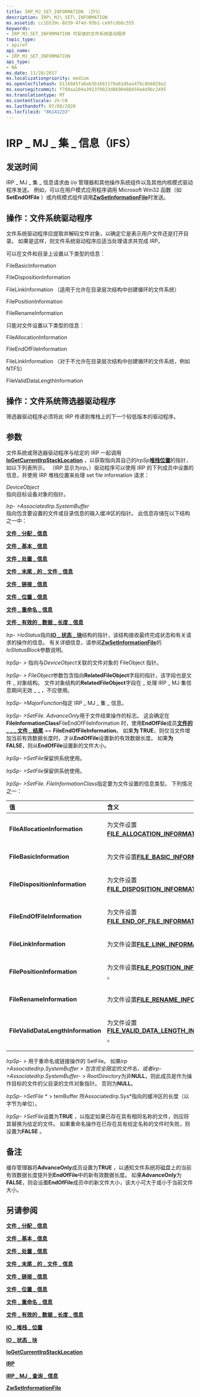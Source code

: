 ```yaml
---
title: IRP_MJ_SET_INFORMATION （IFS）
description: IRP\_MJ\_SET\_INFORMATION
ms.assetid: cc1b539c-8d39-4f4d-93b1-ce9fcdb8c555
keywords:
- IRP_MJ_SET_INFORMATION 可安装的文件系统驱动程序
topic_type:
- apiref
api_name:
- IRP_MJ_SET_INFORMATION
api_type:
- NA
ms.date: 11/28/2017
ms.localizationpriority: medium
ms.openlocfilehash: b116945fa0ab3b1681179a61d6aa47bc8b6029a2
ms.sourcegitcommit: f788aa204a3923f9023d8690488459a4d9bc2495
ms.translationtype: MT
ms.contentlocale: zh-CN
ms.lasthandoff: 07/08/2020
ms.locfileid: "86141233"
---
```

# <a name="irp_mj_set_information-ifs"></a>IRP \_ MJ \_ 集 \_ 信息（IFS）


## <a name="when-sent"></a>发送时间


IRP \_ MJ \_ 集 \_ 信息请求由 i/o 管理器和其他操作系统组件以及其他内核模式驱动程序发送。 例如，可以在用户模式应用程序调用 Microsoft Win32 函数（如**SetEndOfFile** ）或内核模式组件调用[**ZwSetInformationFile**](https://docs.microsoft.com/windows-hardware/drivers/ddi/ntifs/nf-ntifs-ntsetinformationfile)时发送。

## <a name="operation-file-system-drivers"></a>操作：文件系统驱动程序


文件系统驱动程序应提取并解码文件对象，以确定它是表示用户文件还是打开目录。 如果是这样，则文件系统驱动程序应适当处理请求并完成 IRP。

可以在文件和目录上设置以下类型的信息：

FileBasicInformation

FileDispositionInformation

FileLinkInformation （适用于允许在目录层次结构中创建循环的文件系统）

FilePositionInformation

FileRenameInformation

只能对文件设置以下类型的信息：

FileAllocationInformation

FileEndOfFileInformation

FileLinkInformation （对于不允许在目录层次结构中创建循环的文件系统，例如 NTFS）

FileValidDataLengthInformation

## <a name="operation-file-system-filter-drivers"></a>操作：文件系统筛选器驱动程序


筛选器驱动程序必须将此 IRP 传递到堆栈上的下一个较低版本的驱动程序。

## <a name="parameters"></a>参数


文件系统或筛选器驱动程序与给定的 IRP 一起调用[**IoGetCurrentIrpStackLocation**](https://docs.microsoft.com/windows-hardware/drivers/ddi/wdm/nf-wdm-iogetcurrentirpstacklocation) ，以获取指向其自己的*IrpSp*[**堆栈位置**](https://docs.microsoft.com/windows-hardware/drivers/ddi/wdm/ns-wdm-_io_stack_location)的指针，如以下列表所示。 （IRP 显示为*irp*。）驱动程序可以使用 IRP 的下列成员中设置的信息，并使用 IRP 堆栈位置来处理 set file information 请求：

<a href="" id="deviceobject"></a>*DeviceObject*  
指向目标设备对象的指针。

<a href="" id="irp--associatedirp-systembuffer"></a>*Irp- &gt;AssociatedIrp.SystemBuffer*  
指向包含要设置的文件或目录信息的输入缓冲区的指针。 此信息存储在以下结构之一中：

[**文件 \_ 分配 \_ 信息**](https://docs.microsoft.com/windows-hardware/drivers/ddi/ntifs/ns-ntifs-_file_allocation_information)

[**文件 \_ 基本 \_ 信息**](https://docs.microsoft.com/windows-hardware/drivers/ddi/wdm/ns-wdm-_file_basic_information)

[**文件 \_ 处置 \_ 信息**](https://docs.microsoft.com/windows-hardware/drivers/ddi/ntddk/ns-ntddk-_file_disposition_information)

[**文件 \_ 末尾 \_ 的 \_ 文件 \_ 信息**](https://docs.microsoft.com/windows-hardware/drivers/ddi/ntddk/ns-ntddk-_file_end_of_file_information)

[**文件 \_ 链接 \_ 信息**](https://docs.microsoft.com/windows-hardware/drivers/ddi/ntifs/ns-ntifs-_file_link_information)

[**文件 \_ 位置 \_ 信息**](https://docs.microsoft.com/windows-hardware/drivers/ddi/wdm/ns-wdm-_file_position_information)

[**文件 \_ 重命名 \_ 信息**](https://docs.microsoft.com/windows-hardware/drivers/ddi/ntifs/ns-ntifs-_file_rename_information)

[**文件 \_ 有效的 \_ 数据 \_ 长度 \_ 信息**](https://docs.microsoft.com/windows-hardware/drivers/ddi/ntddk/ns-ntddk-_file_valid_data_length_information)

<a href="" id="irp--iostatus"></a>*Irp- &gt;IoStatus*指向[**IO \_ 状态 \_ 块**](https://docs.microsoft.com/windows-hardware/drivers/ddi/wdm/ns-wdm-_io_status_block)结构的指针，该结构接收最终完成状态和有关请求的操作的信息。 有关详细信息，请参阅[**ZwSetInformationFile**](https://docs.microsoft.com/windows-hardware/drivers/ddi/ntifs/nf-ntifs-ntsetinformationfile)的*IoStatusBlock*参数说明。

<a href="" id="irpsp--fileobject"></a>*IrpSp- &gt;* 指向与*DeviceObject*关联的文件对象的 FileObject 指针。

*IrpSp- &gt; FileObject*参数包含指向**RelatedFileObject**字段的指针，该字段也是文件 \_ 对象结构。 文件对象结构的**RelatedFileObject**字段在 \_ 处理 IRP \_ MJ 集信息期间无效 \_ \_ ，不应使用。

<a href="" id="irpsp--majorfunction"></a>*IrpSp- &gt;MajorFunction*指定 IRP \_ MJ \_ 集 \_ 信息。

<a href="" id="irpsp--parameters-setfile-advanceonly"></a>*IrpSp- &gt;SetFile. AdvanceOnly*用于文件结束操作的标志。 这会确定在**FileInformationClass**FileEndOfFileInformation 时，使用**EndOfFile**成员[**文件的 \_ \_ \_ 文件 \_ 结尾**](https://docs.microsoft.com/windows-hardware/drivers/ddi/ntddk/ns-ntddk-_file_end_of_file_information)  ==  **FileEndOfFileInformation**。 如果**为 TRUE**，则仅当文件增加当前有效数据长度时，才从**EndOfFile**设置新的有效数据长度。 如果**为 FALSE**，则从**EndOfFile**设置新的文件大小。

<a href="" id="irpsp--parameters-setfile-clustercount"></a>*IrpSp- &gt;SetFile*保留供系统使用。

<a href="" id="irpsp--parameters-setfile-deletehandle"></a>*IrpSp- &gt;SetFile*保留供系统使用。

<a href="" id="irpsp--parameters-setfile-fileinformationclass"></a>*IrpSp- &gt;SetFile. FileInformationClass*指定要为文件设置的信息类型。 下列情况之一：

<table>
<colgroup>
<col width="50%" />
<col width="50%" />
</colgroup>
<thead>
<tr class="header">
<th align="left">值</th>
<th align="left">含义</th>
</tr>
</thead>
<tbody>
<tr class="odd">
<td align="left"><p><strong>FileAllocationInformation</strong></p></td>
<td align="left"><p>为文件设置<a href="https://docs.microsoft.com/windows-hardware/drivers/ddi/ntifs/ns-ntifs-_file_allocation_information" data-raw-source="[&lt;strong&gt;FILE_ALLOCATION_INFORMATION&lt;/strong&gt;](https://docs.microsoft.com/windows-hardware/drivers/ddi/ntifs/ns-ntifs-_file_allocation_information)"><strong>FILE_ALLOCATION_INFORMATION</strong></a> 。</p></td>
</tr>
<tr class="even">
<td align="left"><p><strong>FileBasicInformation</strong></p></td>
<td align="left"><p>为文件设置<a href="https://docs.microsoft.com/windows-hardware/drivers/ddi/wdm/ns-wdm-_file_basic_information" data-raw-source="[&lt;strong&gt;FILE_BASIC_INFORMATION&lt;/strong&gt;](https://docs.microsoft.com/windows-hardware/drivers/ddi/wdm/ns-wdm-_file_basic_information)"><strong>FILE_BASIC_INFORMATION</strong></a> 。</p></td>
</tr>
<tr class="odd">
<td align="left"><p><strong>FileDispositionInformation</strong></p></td>
<td align="left"><p>为文件设置<a href="https://docs.microsoft.com/windows-hardware/drivers/ddi/ntddk/ns-ntddk-_file_disposition_information" data-raw-source="[&lt;strong&gt;FILE_DISPOSITION_INFORMATION&lt;/strong&gt;](https://docs.microsoft.com/windows-hardware/drivers/ddi/ntddk/ns-ntddk-_file_disposition_information)"><strong>FILE_DISPOSITION_INFORMATION</strong></a> 。</p></td>
</tr>
<tr class="even">
<td align="left"><p><strong>FileEndOfFileInformation</strong></p></td>
<td align="left"><p>为文件设置<a href="https://docs.microsoft.com/windows-hardware/drivers/ddi/ntddk/ns-ntddk-_file_end_of_file_information" data-raw-source="[&lt;strong&gt;FILE_END_OF_FILE_INFORMATION&lt;/strong&gt;](https://docs.microsoft.com/windows-hardware/drivers/ddi/ntddk/ns-ntddk-_file_end_of_file_information)"><strong>FILE_END_OF_FILE_INFORMATION</strong></a> 。</p></td>
</tr>
<tr class="odd">
<td align="left"><p><strong>FileLinkInformation</strong></p></td>
<td align="left"><p>为文件设置<a href="https://docs.microsoft.com/windows-hardware/drivers/ddi/ntifs/ns-ntifs-_file_link_information" data-raw-source="[&lt;strong&gt;FILE_LINK_INFORMATION&lt;/strong&gt;](https://docs.microsoft.com/windows-hardware/drivers/ddi/ntifs/ns-ntifs-_file_link_information)"><strong>FILE_LINK_INFORMATION</strong></a> 。</p></td>
</tr>
<tr class="even">
<td align="left"><p><strong>FilePositionInformation</strong></p></td>
<td align="left"><p>为文件设置<a href="https://docs.microsoft.com/windows-hardware/drivers/ddi/wdm/ns-wdm-_file_position_information" data-raw-source="[&lt;strong&gt;FILE_POSITION_INFORMATION&lt;/strong&gt;](https://docs.microsoft.com/windows-hardware/drivers/ddi/wdm/ns-wdm-_file_position_information)"><strong>FILE_POSITION_INFORMATION</strong></a> 。</p></td>
</tr>
<tr class="odd">
<td align="left"><p><strong>FileRenameInformation</strong></p></td>
<td align="left"><p>为文件设置<a href="https://docs.microsoft.com/windows-hardware/drivers/ddi/ntifs/ns-ntifs-_file_rename_information" data-raw-source="[&lt;strong&gt;FILE_RENAME_INFORMATION&lt;/strong&gt;](https://docs.microsoft.com/windows-hardware/drivers/ddi/ntifs/ns-ntifs-_file_rename_information)"><strong>FILE_RENAME_INFORMATION</strong></a> 。</p></td>
</tr>
<tr class="even">
<td align="left"><p><strong>FileValidDataLengthInformation</strong></p></td>
<td align="left"><p>为文件设置<a href="https://docs.microsoft.com/windows-hardware/drivers/ddi/ntddk/ns-ntddk-_file_valid_data_length_information" data-raw-source="[&lt;strong&gt;FILE_VALID_DATA_LENGTH_INFORMATION&lt;/strong&gt;](https://docs.microsoft.com/windows-hardware/drivers/ddi/ntddk/ns-ntddk-_file_valid_data_length_information)"><strong>FILE_VALID_DATA_LENGTH_INFORMATION</strong></a> 。</p></td>
</tr>
</tbody>
</table>

 

<a href="" id="irpsp--parameters-setfile-fileobject"></a>*IrpSp- &gt;* 用于重命名或链接操作的 SetFile。 如果*irp &gt;AssociatedIrp.SystemBuffer &gt; *包含完全限定的文件名，或者*irp- &gt;AssociatedIrp.SystemBuffer- &gt; RootDirectory*为非**NULL**，则此成员是作为操作目标的文件的父目录的文件对象指针。 否则为**NULL**。

<a href="" id="irpsp--parameters-setfile-length"></a>*IrpSp- &gt;SetFile* * &gt; temBuffer 所AssociatedIrp.Sys*指向的缓冲区的长度（以字节为单位）。

<a href="" id="irpsp--parameters-setfile-replaceifexists"></a>*IrpSp- &gt;SetFile*设置为**TRUE** ，以指定如果已存在具有相同名称的文件，则应将其替换为给定的文件。 如果重命名操作在已存在具有给定名称的文件时失败，则设置为**FALSE** 。

<a name="remarks"></a>备注
-------

缓存管理器将**AdvanceOnly**成员设置为**TRUE** ，以通知文件系统将磁盘上的当前有效数据长度提升到**EndOfFile**中的新有效数据长度。 如果**AdvanceOnly**为**FALSE**，则会设置**EndOfFile**成员中的新文件大小，该大小可大于或小于当前文件大小。

## <a name="see-also"></a>另请参阅


[**文件 \_ 分配 \_ 信息**](https://docs.microsoft.com/windows-hardware/drivers/ddi/ntifs/ns-ntifs-_file_allocation_information)

[**文件 \_ 基本 \_ 信息**](https://docs.microsoft.com/windows-hardware/drivers/ddi/wdm/ns-wdm-_file_basic_information)

[**文件 \_ 处置 \_ 信息**](https://docs.microsoft.com/windows-hardware/drivers/ddi/ntddk/ns-ntddk-_file_disposition_information)

[**文件 \_ 末尾 \_ 的 \_ 文件 \_ 信息**](https://docs.microsoft.com/windows-hardware/drivers/ddi/ntddk/ns-ntddk-_file_end_of_file_information)

[**文件 \_ 链接 \_ 信息**](https://docs.microsoft.com/windows-hardware/drivers/ddi/ntifs/ns-ntifs-_file_link_information)

[**文件 \_ 位置 \_ 信息**](https://docs.microsoft.com/windows-hardware/drivers/ddi/wdm/ns-wdm-_file_position_information)

[**文件 \_ 重命名 \_ 信息**](https://docs.microsoft.com/windows-hardware/drivers/ddi/ntifs/ns-ntifs-_file_rename_information)

[**文件 \_ 有效的 \_ 数据 \_ 长度 \_ 信息**](https://docs.microsoft.com/windows-hardware/drivers/ddi/ntddk/ns-ntddk-_file_valid_data_length_information)

[**IO \_ 堆栈 \_ 位置**](https://docs.microsoft.com/windows-hardware/drivers/ddi/wdm/ns-wdm-_io_stack_location)

[**IO \_ 状态 \_ 块**](https://docs.microsoft.com/windows-hardware/drivers/ddi/wdm/ns-wdm-_io_status_block)

[**IoGetCurrentIrpStackLocation**](https://docs.microsoft.com/windows-hardware/drivers/ddi/wdm/nf-wdm-iogetcurrentirpstacklocation)

[**IRP**](https://docs.microsoft.com/windows-hardware/drivers/ddi/wdm/ns-wdm-_irp)

[**IRP \_ MJ \_ 查询 \_ 信息**](irp-mj-query-information.md)

[**ZwSetInformationFile**](https://docs.microsoft.com/windows-hardware/drivers/ddi/ntifs/nf-ntifs-ntsetinformationfile)

 

 






